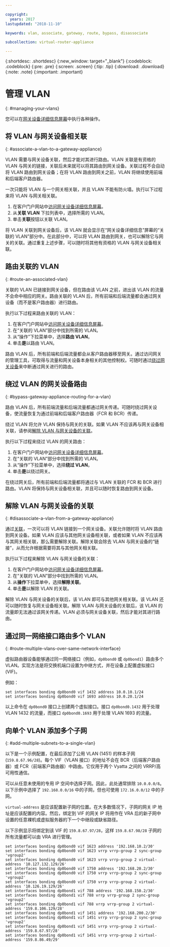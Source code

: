 ```yaml
---

copyright:
  years: 2017
lastupdated: "2018-11-10"

keywords: vlan, associate, gateway, route, bypass, disassociate

subcollection: virtual-router-appliance

---
```


{:shortdesc: .shortdesc}
{:new_window: target="_blank"}
{:codeblock: .codeblock}
{:pre: .pre}
{:screen: .screen}
{:tip: .tip}
{:download: .download}
{:note: .note}
{:important: .important}

# 管理 VLAN
{: #managing-your-vlans}

您可以在[网关设备详细信息屏幕](/docs/infrastructure/virtual-router-appliance?topic=virtual-router-appliance-view-vra-details)中执行各种操作。

## 将 VLAN 与网关设备相关联
{: #associate-a-vlan-to-a-gateway-appliance}

VLAN 需要与网关设备关联，然后才能对其进行路由。VLAN 关联是有资格的 VLAN 与网关的链接，关联后未来就可以将其路由到网关设备。关联过程不会自动将 VLAN 路由到网关设备；在将 VLAN 路由到网关之前，VLAN 将继续使用前端和后端客户路由器。

一次只能将 VLAN 与一个网关相关联，并且 VLAN 不能有防火墙。执行以下过程来将 VLAN 与网关相关联。

1. 在客户门户网站中[访问网关设备详细信息屏幕](/docs/infrastructure/virtual-router-appliance?topic=virtual-router-appliance-view-vra-details)。
2. 从**关联 VLAN** 下拉列表中，选择所需的 VLAN。
3. 单击**关联**按钮以关联 VLAN。

将 VLAN 关联到网关设备后，该 VLAN 就会显示在“网关设备详细信息”屏幕的“关联的 VLAN”部分中。在此部分中，可以将 VLAN 路由到网关，也可以解除它与网关的关联。通过重复上述步骤，可以随时将其他有资格的 VLAN 与网关设备相关联。

## 路由关联的 VLAN
{: #route-an-associated-vlan}

关联的 VLAN 已链接到网关设备，但在路由该 VLAN 之前，进出该 VLAN 的流量不会命中相应的网关。路由关联的 VLAN 后，所有前端和后端流量都会通过网关设备（而不是客户路由器）进行路由。

执行以下过程来路由关联的 VLAN：

1. 在客户门户网站中[访问网关设备详细信息屏幕](/docs/infrastructure/virtual-router-appliance?topic=virtual-router-appliance-view-vra-details)。
2. 在“关联的 VLAN”部分中找到所需的 VLAN。
3. 从“操作”下拉菜单中，选择**路由 VLAN**。
4. 单击**是**以路由 VLAN。

路由 VLAN 后，所有前端和后端流量都会从客户路由器移至网关。通过访问网关的管理工具，可取得与流量和网关设备本身相关的其他控制权。可随时通过[绕过网关设备](#bypass-gateway-appliance-routing-for-a-vlan)来中断通过网关进行的路由。

## 绕过 VLAN 的网关设备路由
{: #bypass-gateway-appliance-routing-for-a-vlan}

路由 VLAN 后，所有前端流量和后端流量都通过网关传递。可随时绕过网关设备，使流量恢复为通过前端和后端客户路由器（FCR 和 BCR）传递。

绕过 VLAN 将允许 VLAN 保持与网关的关联。如果 VLAN 不应该再与网关设备相关联，请参阅[解除 VLAN 与网关设备的关联](#disassociate-a-vlan-from-a-gateway-appliance)。

执行以下过程来绕过 VLAN 的网关路由：

1. 在客户门户网站中[访问网关设备详细信息屏幕](/docs/infrastructure/virtual-router-appliance?topic=virtual-router-appliance-view-vra-details)。
2. 在“关联的 VLAN”部分中找到所需的 VLAN。
3. 从“操作”下拉菜单中，选择**绕过 VLAN**。
4. 单击**是**以绕过网关。

在绕过网关后，所有前端和后端流量都将通过与 VLAN 关联的 FCR 和 BCR 进行路由。VLAN 将保持与网关设备相关联，并且可以随时恢复路由到网关设备。

## 解除 VLAN 与网关设备的关联
{: #disassociate-a-vlan-from-a-gateway-appliance}

通过[关联](#associate-a-vlan-to-a-gateway-appliance)，一次可以将 VLAN 链接到一个网关设备。关联允许随时将 VLAN 路由到网关设备。如果 VLAN 应该与其他网关设备相关联，或者如果 VLAN 不应该再与其网关相关联，那么需要解除关联。解除关联会除去 VLAN 与网关设备的“链接”，从而允许根据需要将其与其他网关相关联。

执行以下过程来解除 VLAN 与网关设备的关联：

1. 在客户门户网站中[访问网关设备详细信息屏幕](/docs/infrastructure/virtual-router-appliance?topic=virtual-router-appliance-view-vra-details)。
2. 在“关联的 VLAN”部分中找到所需的 VLAN。
3. 从**操作**下拉菜单中，选择**解除关联**。
4. 单击**是**以解除 VLAN 的关联。

解除 VLAN 与网关设备的关联后，该 VLAN 即可与其他网关相关联。该 VLAN 还可以随时恢复与网关设备相关联。解除 VLAN 与网关设备的关联后，该 VLAN 的流量即无法通过该网关传递。VLAN 必须与网关设备关联，然后才能对其进行路由。

## 通过同一网络接口路由多个 VLAN
{: #route-multiple-vlans-over-same-network-interface}

虚拟路由器设备能够通过同一网络接口（例如，`dp0bond0` 或 `dp0bond1`）路由多个 VLAN。实现方法是将交换机端口设置为中继方式，并在设备上配置虚拟接口 (VIF)。

例如：

```
set interfaces bonding dp0bond0 vif 1432 address 10.0.10.1/24
set interfaces bonding dp0bond0 vif 1693 address 10.0.20.1/24
```

以上命令在 `dp0bond0` 接口上创建两个虚拟接口。接口 `dp0bond0.1432` 用于处理 VLAN 1432 的流量，而接口 `dp0bond0.1693` 用于处理 VLAN 1693 的流量。

## 向单个 VLAN 添加多个子网
{: #add-multiple-subnets-to-a-single-vlan}

以下是一个示例配置，在最后添加了公用 VLAN (1451) 的样本子网 (`159.8.67.96/28`)。每个 VIF（VLAN 接口）的地址不会在 BCR（后端客户路由器）或 FCR（前端客户路由器）中路由。它仅用于两个 Vyatta 之间的 VRRP/高可用性通信。

可以从任意未使用的专用 IP 空间中选择子网。因此，此处通常排除 `10.0.0.0/8`。以下示例中选择了 `192.168.0.0/16` 中的子网，但也可使用 `172.16.0.0/12` 中的子网。

`virtual-address` 是应该配置新子网的位置。在大多数情况下，子网的网关 IP 地址是应该配置的内容。然后，绑定到 VIF 的网关 IP 将用作在 VRA 后的新子网中设置的任意裸机或虚拟服务器的下一个中继段或缺省路径。

以下示例显示将绑定到该 VIF 的 `159.8.67.97/28`，这样 `159.8.67.98/28` 子网的所有流量都可以由 VRA 进行管理。

```
set interfaces bonding dp0bond0 vif 1623 address '192.168.10.2/30'
set interfaces bonding dp0bond0 vif 1623 vrrp vrrp-group 2 sync-group 'vgroup2'
set interfaces bonding dp0bond0 vif 1623 vrrp vrrp-group 2 virtual-address '10.127.132.129/26'
set interfaces bonding dp0bond0 vif 1750 address '192.168.20.2/30'
set interfaces bonding dp0bond0 vif 1750 vrrp vrrp-group 2 sync-group 'vgroup2'
set interfaces bonding dp0bond0 vif 1750 vrrp vrrp-group 2 virtual-address '10.126.19.129/26'
set interfaces bonding dp0bond1 vif 788 address '192.168.150.2/30'
set interfaces bonding dp0bond1 vif 788 vrrp vrrp-group 2 sync-group 'vgroup2'
set interfaces bonding dp0bond1 vif 788 vrrp vrrp-group 2 virtual-address '159.8.106.129/28'
set interfaces bonding dp0bond1 vif 1451 address '192.168.200.2/30'
set interfaces bonding dp0bond1 vif 1451 vrrp vrrp-group 2 sync-group 'vgroup2'
set interfaces bonding dp0bond1 vif 1451 vrrp vrrp-group 2 virtual-address '159.8.67.97/28'
set interfaces bonding dp0bond1 vif 1451 vrrp vrrp-group 2 virtual-address '159.8.86.49/29'
```

